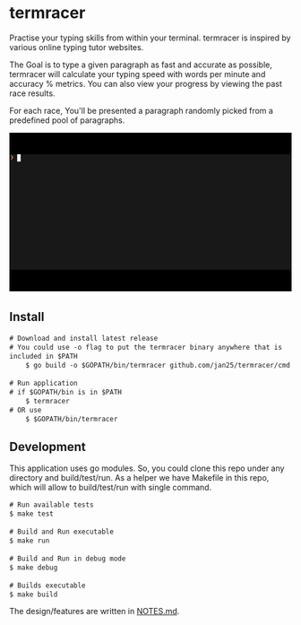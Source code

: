 # termracer

Practise your typing skills from within your terminal. termracer is inspired by various online typing tutor websites.

The Goal is to type a given paragraph as fast and accurate as possible, termracer will calculate your typing speed with words per minute and accuracy % metrics. You can also view your progress by viewing the past race results.

For each race, You'll be presented a paragraph randomly picked from a predefined pool of paragraphs.

![](https://github.com/jan25/termracer/blob/master/assets/demo.gif)

## Install

```
# Download and install latest release
# You could use -o flag to put the termracer binary anywhere that is included in $PATH
    $ go build -o $GOPATH/bin/termracer github.com/jan25/termracer/cmd

# Run application
# if $GOPATH/bin is in $PATH
    $ termracer
# OR use
    $ $GOPATH/bin/termracer
```

## Development

This application uses go modules. So, you could clone this repo under any
directory and build/test/run. As a helper we have Makefile in this repo, which will allow to build/test/run with single
command.

```
# Run available tests
$ make test

# Build and Run executable
$ make run

# Build and Run in debug mode
$ make debug

# Builds executable
$ make build
```

The design/features are written in [NOTES.md](https://github.com/jan25/termracer/blob/master/NOTES.md).
